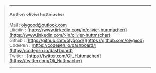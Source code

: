 > ***
>#### Author: olivier huttmacher 
> Mail : <olygood@outlook.com>   
> Likedin : [https://www.linkedin.com/in/olivier-huttmacher/](https://www.linkedin.com/>in/olivier-huttmacher)  
> Github : [https://github.com/olygood/](https://github.com/olygood)  
> CodePen : [https://codepen.io/dashboard/](https://codepen.io/dashboard)  
> Twitter : [https://twitter.com/Oli_Huttmacher/](https://twitter.com/Oli_Huttmacher)   

> *** 
